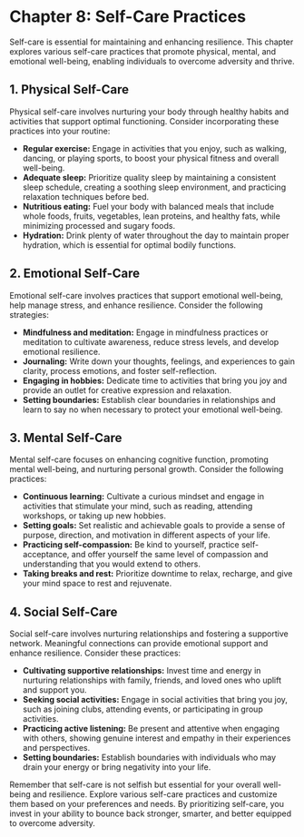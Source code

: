 Chapter 8: Self-Care Practices
==============================

Self-care is essential for maintaining and enhancing resilience. This chapter explores various self-care practices that promote physical, mental, and emotional well-being, enabling individuals to overcome adversity and thrive.

**1. Physical Self-Care**
-------------------------

Physical self-care involves nurturing your body through healthy habits and activities that support optimal functioning. Consider incorporating these practices into your routine:

* **Regular exercise:** Engage in activities that you enjoy, such as walking, dancing, or playing sports, to boost your physical fitness and overall well-being.
* **Adequate sleep:** Prioritize quality sleep by maintaining a consistent sleep schedule, creating a soothing sleep environment, and practicing relaxation techniques before bed.
* **Nutritious eating:** Fuel your body with balanced meals that include whole foods, fruits, vegetables, lean proteins, and healthy fats, while minimizing processed and sugary foods.
* **Hydration:** Drink plenty of water throughout the day to maintain proper hydration, which is essential for optimal bodily functions.

**2. Emotional Self-Care**
--------------------------

Emotional self-care involves practices that support emotional well-being, help manage stress, and enhance resilience. Consider the following strategies:

* **Mindfulness and meditation:** Engage in mindfulness practices or meditation to cultivate awareness, reduce stress levels, and develop emotional resilience.
* **Journaling:** Write down your thoughts, feelings, and experiences to gain clarity, process emotions, and foster self-reflection.
* **Engaging in hobbies:** Dedicate time to activities that bring you joy and provide an outlet for creative expression and relaxation.
* **Setting boundaries:** Establish clear boundaries in relationships and learn to say no when necessary to protect your emotional well-being.

**3. Mental Self-Care**
-----------------------

Mental self-care focuses on enhancing cognitive function, promoting mental well-being, and nurturing personal growth. Consider the following practices:

* **Continuous learning:** Cultivate a curious mindset and engage in activities that stimulate your mind, such as reading, attending workshops, or taking up new hobbies.
* **Setting goals:** Set realistic and achievable goals to provide a sense of purpose, direction, and motivation in different aspects of your life.
* **Practicing self-compassion:** Be kind to yourself, practice self-acceptance, and offer yourself the same level of compassion and understanding that you would extend to others.
* **Taking breaks and rest:** Prioritize downtime to relax, recharge, and give your mind space to rest and rejuvenate.

**4. Social Self-Care**
-----------------------

Social self-care involves nurturing relationships and fostering a supportive network. Meaningful connections can provide emotional support and enhance resilience. Consider these practices:

* **Cultivating supportive relationships:** Invest time and energy in nurturing relationships with family, friends, and loved ones who uplift and support you.
* **Seeking social activities:** Engage in social activities that bring you joy, such as joining clubs, attending events, or participating in group activities.
* **Practicing active listening:** Be present and attentive when engaging with others, showing genuine interest and empathy in their experiences and perspectives.
* **Setting boundaries:** Establish boundaries with individuals who may drain your energy or bring negativity into your life.

Remember that self-care is not selfish but essential for your overall well-being and resilience. Explore various self-care practices and customize them based on your preferences and needs. By prioritizing self-care, you invest in your ability to bounce back stronger, smarter, and better equipped to overcome adversity.
